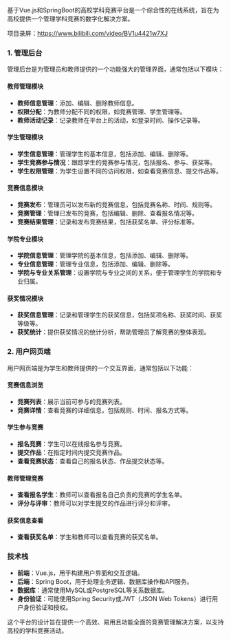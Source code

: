 ﻿基于Vue.js和SpringBoot的高校学科竞赛平台是一个综合性的在线系统，旨在为高校提供一个管理学科竞赛的数字化解决方案。

项目录屏：https://www.bilibili.com/video/BV1u4421w7XJ

### 1. 管理后台

管理后台是为管理员和教师提供的一个功能强大的管理界面，通常包括以下模块：

#### 教师管理模块

- **教师信息管理**：添加、编辑、删除教师信息。
- **权限分配**：为教师分配不同的权限，如竞赛管理、学生管理等。
- **教师活动记录**：记录教师在平台上的活动，如登录时间、操作记录等。

#### 学生管理模块

- **学生信息管理**：管理学生的基本信息，包括添加、编辑、删除等。
- **学生竞赛参与情况**：跟踪学生的竞赛参与情况，包括报名、参与、获奖等。
- **学生权限管理**：为学生设置不同的访问权限，如查看竞赛信息、提交作品等。

#### 竞赛信息模块

- **竞赛发布**：管理员可以发布新的竞赛信息，包括竞赛名称、时间、规则等。
- **竞赛管理**：管理已发布的竞赛，包括编辑、删除、查看报名情况等。
- **竞赛结果管理**：记录和发布竞赛结果，包括获奖名单、评分标准等。

#### 学院专业模块

- **学院信息管理**：管理学院的基本信息，包括添加、编辑、删除等。
- **专业信息管理**：管理专业信息，包括添加、编辑、删除等。
- **学院与专业关系管理**：设置学院与专业之间的关系，便于管理学生的学院和专业归属。

#### 获奖情况模块

- **获奖信息管理**：记录和管理学生的获奖信息，包括奖项名称、获奖时间、获奖等级等。
- **获奖统计**：提供获奖情况的统计分析，帮助管理员了解竞赛的整体表现。

### 2. 用户网页端

用户网页端是为学生和教师提供的一个交互界面，通常包括以下功能：

#### 竞赛信息浏览

- **竞赛列表**：展示当前可参与的竞赛列表。
- **竞赛详情**：查看竞赛的详细信息，包括规则、时间、报名方式等。

#### 学生参与竞赛

- **报名竞赛**：学生可以在线报名参与竞赛。
- **提交作品**：在指定时间内提交竞赛作品。
- **查看竞赛状态**：查看自己的报名状态、作品提交状态等。

#### 教师管理竞赛

- **查看报名学生**：教师可以查看报名自己负责的竞赛的学生名单。
- **评分与评审**：教师可以对学生提交的作品进行评分和评审。

#### 获奖信息查看

- **查看获奖名单**：学生和教师可以查看竞赛的获奖名单。

### 技术栈

- **前端**：Vue.js，用于构建用户界面和交互逻辑。
- **后端**：Spring Boot，用于处理业务逻辑、数据库操作和API服务。
- **数据库**：通常使用MySQL或PostgreSQL等关系数据库。
- **身份验证**：可能使用Spring Security或JWT（JSON Web Tokens）进行用户身份验证和授权。

这个平台的设计旨在提供一个高效、易用且功能全面的竞赛管理解决方案，以支持高校的学科竞赛活动。
